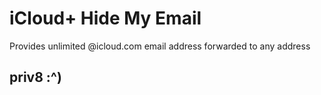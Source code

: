 # iCloud+ Hide My Email

Provides unlimited @icloud.com email address forwarded to any address

## priv8 :^)
